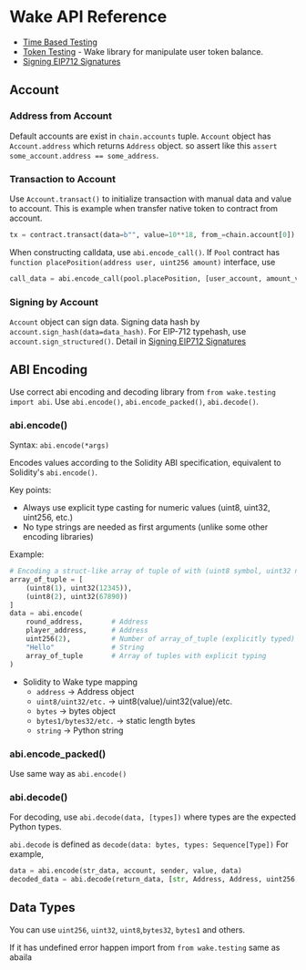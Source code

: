 # Wake API Reference

- [Time Based Testing](time-based-testing.md)
- [Token Testing](token-testing.md) - Wake library for manipulate user token balance.
- [Signing EIP712 Signatures](permit-functions-with-eip712-signatures.md)

## Account

### Address from Account

Default accounts are exist in `chain.accounts` tuple.
`Account` object has `Account.address` which returns `Address` object.
so assert like this `assert some_account.address == some_address`.

### Transaction to Account

Use `Account.transact()` to initialize transaction with manual data and value to account.
This is example when transfer native token to contract from account.

```py
tx = contract.transact(data=b"", value=10**18, from_=chain.account[0])
```

When constructing calldata, use `abi.encode_call()`.
If `Pool` contract has `function placePosition(address user, uint256 amount)` interface, use

```python
call_data = abi.encode_call(pool.placePosition, [user_account, amount_value])
```

### Signing by Account

`Account` object can sign data.
Signing data hash by `account.sign_hash(data=data_hash)`.
For EIP-712 typehash, use `account.sign_structured()`.
Detail in [Signing EIP712 Signatures](permit-functions-with-eip712-signatures.md)

## ABI Encoding

Use correct abi encoding and decoding library from `from wake.testing import abi`.
Use `abi.encode()`, `abi.encode_packed()`, `abi.decode()`.

### abi.encode()

Syntax: `abi.encode(*args)`

Encodes values according to the Solidity ABI specification, equivalent to Solidity's `abi.encode()`.

Key points:

- Always use explicit type casting for numeric values (uint8, uint32, uint256, etc.)
- No type strings are needed as first arguments (unlike some other encoding libraries)

Example:

```python
# Encoding a struct-like array of tuple of with (uint8 symbol, uint32 numbers)
array_of_tuple = [
    (uint8(1), uint32(12345)),
    (uint8(2), uint32(67890))
]
data = abi.encode(
    round_address,       # Address
    player_address,      # Address
    uint256(2),          # Number of array_of_tuple (explicitly typed)
    "Hello"              # String
    array_of_tuple       # Array of tuples with explicit typing
)
```

- Solidity to Wake type mapping
  - `address` → Address object
  - `uint8/uint32/etc.` → uint8(value)/uint32(value)/etc.
  - `bytes` → bytes object
  - `bytes1/bytes32/etc.` → static length bytes
  - `string` → Python string

### abi.encode_packed()

Use same way as `abi.encode()`

### abi.decode()

For decoding, use `abi.decode(data, [types])` where types are the expected Python types.

`abi.decode` is defined as `decode(data: bytes, types: Sequence[Type])`
For example,

```python
data = abi.encode(str_data, account, sender, value, data)
decoded_data = abi.decode(return_data, [str, Address, Address, uint256, bytes])
```

## Data Types

You can use `uint256`, `uint32`, `uint8`,`bytes32`, `bytes1` and others.

If it has undefined error happen import from `from wake.testing` same as abaila
